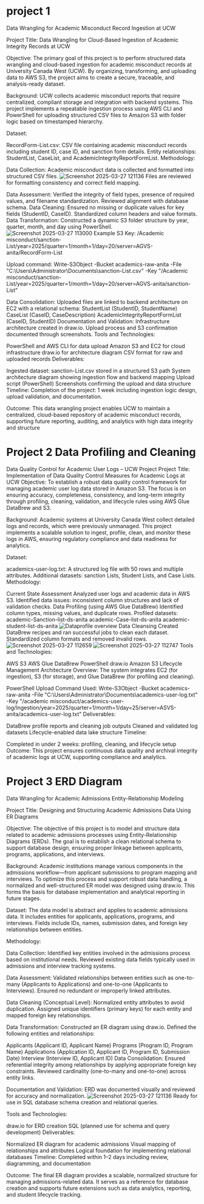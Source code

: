 # project 1
Data Wrangling for Academic Misconduct Record Ingestion at UCW

Project Title: Data Wrangling for Cloud-Based Ingestion of Academic Integrity Records at UCW

Objective: The primary goal of this project is to perform structured data wrangling and cloud-based ingestion for academic misconduct records at University Canada West (UCW). By organizing, transforming, and uploading data to AWS S3, the project aims to create a secure, traceable, and analysis-ready dataset.

Background: UCW collects academic misconduct reports that require centralized, compliant storage and integration with backend systems. This project implements a repeatable ingestion process using AWS CLI and PowerShell for uploading structured CSV files to Amazon S3 with folder logic based on timestamped hierarchy.

Dataset:

RecordForm-List.csv: CSV file containing academic misconduct records including student ID, case ID, and sanction form details.
Entity relationships: StudentList, CaseList, and AcademicIntegrityReportFormList.
Methodology:

Data Collection:
Academic misconduct data is collected and formatted into structured CSV files.
![Screenshot 2025-03-27 121136](https://github.com/user-attachments/assets/902f12ca-8189-4dca-a851-4fc3a7536f56)
Files are reviewed for formatting consistency and correct field mapping.

Data Assessment:
Verified the integrity of field types, presence of required values, and filename standardization.
Reviewed alignment with database schema.
Data Cleaning:
Ensured no missing or duplicate values for key fields (StudentID, CaseID).
Standardized column headers and value formats.
Data Transformation:
Constructed a dynamic S3 folder structure by year, quarter, month, and day using PowerShell.
![Screenshot 2025-03-27 113000](https://github.com/user-attachments/assets/8a1a15dd-e6ac-407b-a3c2-4dbf6423f5b7)
Example S3 Key: /Academic misconduct/sanction-List/year=2025/quarter=1/month=1/day=20/server=AGVS-anita/RecordForm-List

Upload command: Write-S3Object -Bucket academics-raw-anita -File "C:\Users\Administrator\Documents\sanction-List.csv" -Key "/Academic misconduct/sanction-List/year=2025/quarter=1/month=1/day=20/server=AGVS-anita/sanction-List"

Data Consolidation:
Uploaded files are linked to backend architecture on EC2 with a relational schema:
StudentList (StudentID, StudentName)
CaseList (CaseID, CaseDescription)
AcademicIntegrityReportFormList (CaseID, StudentID)
Documentation and Validation:
Infrastructure architecture created in draw.io.
Upload process and S3 confirmation documented through screenshots.
Tools and Technologies:

PowerShell and AWS CLI for data upload
Amazon S3 and EC2 for cloud infrastructure
draw.io for architecture diagram
CSV format for raw and uploaded records
Deliverables:

Ingested dataset: sanction-List.csv stored in a structured S3 path
System architecture diagram showing ingestion flow and backend mapping
Upload script (PowerShell)
Screenshots confirming the upload and data structure
Timeline: Completion of the project: 1 week including ingestion logic design, upload validation, and documentation.

Outcome: This data wrangling project enables UCW to maintain a centralized, cloud-based repository of academic misconduct records, supporting future reporting, auditing, and analytics with high data integrity and structure

# Project 2 Data Profiling and Cleaning
Data Quality Control for Academic User Logs – UCW Project
Project Title: Implementation of Data Quality Control Measures for Academic Logs at UCW
Objective:
To establish a robust data quality control framework for managing academic user log data stored in Amazon S3. The focus is on ensuring accuracy, completeness, consistency, and long-term integrity through profiling, cleaning, validation, and lifecycle rules using AWS Glue DataBrew and S3.

Background:
Academic systems at University Canada West collect detailed logs and records, which were previously unmanaged. This project implements a scalable solution to ingest, profile, clean, and monitor these logs in AWS, ensuring regulatory compliance and data readiness for analytics.

Dataset:

academics-user-log.txt: A structured log file with 50 rows and multiple attributes.
Additional datasets: sanction Lists, Student Lists, and Case Lists.
Methodology:

Current State Assessment
Analyzed user logs and academic data in AWS S3.
Identified data issues: inconsistent column structures and lack of validation checks.
Data Profiling (using AWS Glue DataBrew)
Identified column types, missing values, and duplicate rows.
Profiled datasets:
academic-Sanction-list-ds-anita
academic-Case-list-ds-anita
academic-student-list-ds-anita
![Dataprofile overview](https://github.com/user-attachments/assets/68a36fd6-7abc-4112-9e88-1f907093dbef)
Data Cleansing
Created DataBrew recipes and ran successful jobs to clean each dataset.
Standardized column formats and removed invalid rows.
![Screenshot 2025-03-27 112659](https://github.com/user-attachments/assets/c8ffb874-0039-4543-8226-c73b6f730a78)
![Screenshot 2025-03-27 112747](https://github.com/user-attachments/assets/0a73f148-0d81-45e0-b8e4-601c90bacdc2)
Tools and Technologies:

AWS S3
AWS Glue DataBrew
PowerShell
draw.io
Amazon S3 Lifecycle Management
Architecture Overview:
The system integrates EC2 (for ingestion), S3 (for storage), and Glue DataBrew (for profiling and cleaning).

PowerShell Upload Command Used: Write-S3Object -Bucket academics-raw-anita -File "C:\Users\Administrator\Documents\academics-user-log.txt" -Key "/academic misconduct/academics-user-log/Ingestion/year=2025/quarter=1/month=1/day=25/server=ASVS-anita/academics-user-log.txt"
Deliverables:

DataBrew profile reports and cleaning job outputs
Cleaned and validated log datasets
Lifecycle-enabled data lake structure
Timeline:

Completed in under 2 weeks: profiling, cleaning, and lifecycle setup
Outcome:
This project ensures continuous data quality and archival integrity of academic logs at UCW, supporting compliance and analytics.
# Project 3 ERD Diagram
Data Wrangling for Academic Admissions Entity-Relationship Modeling

Project Title: Designing and Structuring Academic Admissions Data Using ER Diagrams

Objective:
The objective of this project is to model and structure data related to academic admissions processes using Entity-Relationship Diagrams (ERDs). The goal is to establish a clean relational schema to support database design, ensuring proper linkage between applicants, programs, applications, and interviews.

Background:
Academic institutions manage various components in the admissions workflow—from applicant submissions to program mapping and interviews. To optimize this process and support robust data handling, a normalized and well-structured ER model was designed using draw.io. This forms the basis for database implementation and analytical reporting in future stages.

Dataset:
The data model is abstract and applies to academic admissions data. It includes entities for applicants, applications, programs, and interviews. Fields include IDs, names, submission dates, and foreign key relationships between entities.

Methodology:

Data Collection:
Identified key entities involved in the admissions process based on institutional needs.
Reviewed existing data fields typically used in admissions and interview tracking systems.

Data Assessment:
Validated relationships between entities such as one-to-many (Applicants to Applications) and one-to-one (Applicants to Interviews).
Ensured no redundant or improperly linked attributes.

Data Cleaning (Conceptual Level):
Normalized entity attributes to avoid duplication.
Assigned unique identifiers (primary keys) for each entity and mapped foreign key relationships.

Data Transformation:
Constructed an ER diagram using draw.io.
Defined the following entities and relationships:

Applicants (Applicant ID, Applicant Name)
Programs (Program ID, Program Name)
Applications (Application ID, Applicant ID, Program ID, Submission Date)
Interview (Interview ID, Applicant ID)
Data Consolidation:
Ensured referential integrity among relationships by applying appropriate foreign key constraints.
Reviewed cardinality (one-to-many and one-to-one) across entity links.

Documentation and Validation:
ERD was documented visually and reviewed for accuracy and normalization.
![Screenshot 2025-03-27 121136](https://github.com/user-attachments/assets/54515879-75c8-47f6-afec-f4ce7c51dd5c)
Ready for use in SQL database schema creation and relational queries.

Tools and Technologies:

draw.io for ERD creation
SQL (planned use for schema and query development)
Deliverables:

Normalized ER diagram for academic admissions
Visual mapping of relationships and attributes
Logical foundation for implementing relational databases
Timeline:
Completed within 1–2 days including review, diagramming, and documentation

Outcome:
The final ER diagram provides a scalable, normalized structure for managing admissions-related data. It serves as a reference for database creation and supports future extensions such as data analytics, reporting, and student lifecycle tracking.






